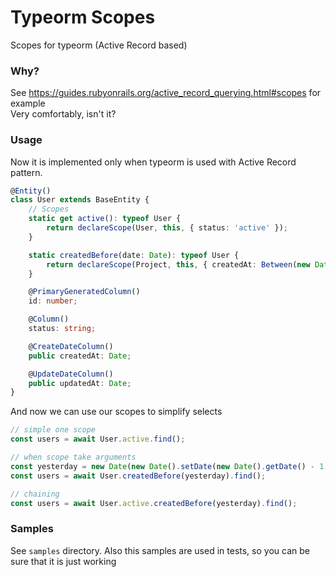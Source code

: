 # Typeorm Scopes

Scopes for typeorm (Active Record based)

### Why?

See https://guides.rubyonrails.org/active_record_querying.html#scopes for example </br>
Very comfortably, isn't it?

### Usage

Now it is implemented only when typeorm is used with Active Record pattern.

```typescript
@Entity()
class User extends BaseEntity {
    // Scopes
    static get active(): typeof User {
        return declareScope(User, this, { status: 'active' });
    }

    static createdBefore(date: Date): typeof User {
        return declareScope(Project, this, { createdAt: Between(new Date('1970-01-01').toISOString(), date.toISOString()) });
    }

    @PrimaryGeneratedColumn()
    id: number;

    @Column()
    status: string;

    @CreateDateColumn()
    public createdAt: Date;

    @UpdateDateColumn()
    public updatedAt: Date;
}
```

And now we can use our scopes to simplify selects

```typescript
// simple one scope
const users = await User.active.find();

// when scope take arguments
const yesterday = new Date(new Date().setDate(new Date().getDate() - 1)); // ugly
const users = await User.createdBefore(yesterday).find();

// chaining
const users = await User.active.createdBefore(yesterday).find();
```

### Samples

See `samples` directory. Also this samples are used in tests, so you can be sure that it is just working

